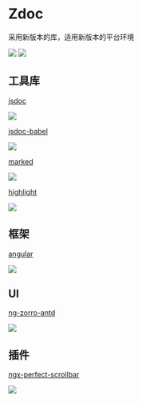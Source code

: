# Zdoc

采用新版本的库，适用新版本的平台环境

![](https://img.shields.io/npm/l/express.svg)
![](https://img.shields.io/badge/node->=14.17.0-g.svg)

## 工具库

[jsdoc][https://github.com/jsdoc/jsdoc]

![](https://img.shields.io/badge/jsdoc->=3.6.6-blue.svg)

[jsdoc-babel][https://github.com/ctumolosus/jsdoc-babel]

![](https://img.shields.io/badge/jsdocBabel->=0.5.0-blue.svg)

[marked][https://github.com/markedjs/marked]

![](https://img.shields.io/badge/marked->=2.0.3-blue.svg)

[highlight][https://github.com/highlightjs/highlight.js]

![](https://img.shields.io/badge/highlight->=10.7.2-blue.svg)


[https://github.com/ctumolosus/jsdoc-babel]: https://github.com/ctumolosus/jsdoc-babel

[https://github.com/markedjs/marked]: https://github.com/markedjs/marked

[https://github.com/highlightjs/highlight.js]: https://github.com/highlightjs/highlight.js

[https://github.com/jsdoc/jsdoc]: https://github.com/jsdoc/jsdoc

## 框架

[angular][https://github.com/angular/angular]

![](https://img.shields.io/badge/angular->=11.2.14-blue.svg)

[https://github.com/angular/angular]: https://github.com/angular/angular

## UI

[ng-zorro-antd][https://github.com/NG-ZORRO/ng-zorro-antd]

![](https://img.shields.io/badge/ngZorroAntd->=11.4.1-blue.svg)

[https://github.com/NG-ZORRO/ng-zorro-antd]: https://github.com/NG-ZORRO/ng-zorro-antd

## 插件

[ngx-perfect-scrollbar][https://github.com/zefoy/ngx-perfect-scrollbar]

![](https://img.shields.io/badge/ngxPerfectScrollbar->=10.1.1-blue.svg)

[https://github.com/zefoy/ngx-perfect-scrollbar]: https://github.com/zefoy/ngx-perfect-scrollbar